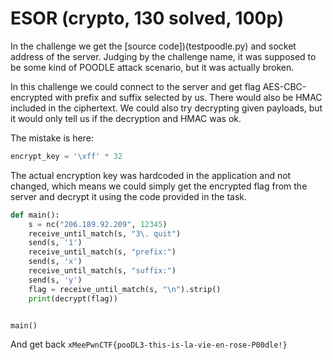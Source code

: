 # ESOR (crypto, 130 solved, 100p)

In the challenge we get the [source code])(testpoodle.py) and socket address of the server.
Judging by the challenge name, it was supposed to be some kind of POODLE attack scenario, but it was actually broken.

In this challenge we could connect to the server and get flag AES-CBC-encrypted with prefix and suffix selected by us.
There would also be HMAC included in the ciphertext.
We could also try decrypting given payloads, but it would only tell us if the decryption and HMAC was ok.

The mistake is here:

```python
encrypt_key = '\xff' * 32
```

The actual encryption key was hardcoded in the application and not changed, which means we could simply get the encrypted flag from the server and decrypt it using the code provided in the task.

```python
def main():
    s = nc("206.189.92.209", 12345)
    receive_until_match(s, "3\. quit")
    send(s, '1')
    receive_until_match(s, "prefix:")
    send(s, 'x')
    receive_until_match(s, "suffix:")
    send(s, 'y')
    flag = receive_until_match(s, "\n").strip()
    print(decrypt(flag))


main()
```

And get back `xMeePwnCTF{pooDL3-this-is-la-vie-en-rose-P00dle!}`

